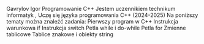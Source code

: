 Gavrylov Igor 
Programowanie C++ Jestem uczennikiem technikum informatyk , Uczę się języka programowania C++ (2024-2025) Na poniższy tematy można znaleźć zadania:
Pierwszy program w C++
Instrukcja warunkowa if
﻿﻿Instrukcja switch
﻿﻿Petla while i do-while
Petla for
Zmienne tablicowe
Tablice znakowe i obiekty string
